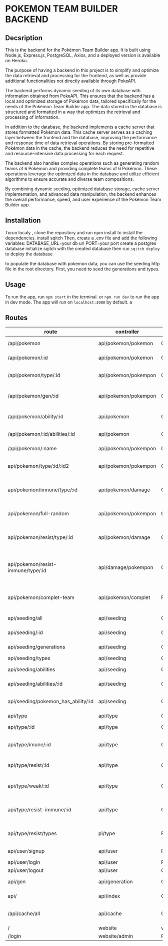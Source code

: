 # POKEMON TEAM BUILDER BACKEND

## Decsription

This is the backend for the Pokémon Team Builder app. It is built using Node.js, Express.js, PostgreSQL, Axios, and a deployed version is available on Heroku.

The purpose of having a backend in this project is to simplify and optimize the data retrieval and processing for the frontend, as well as provide additional functionalities not directly available through PokeAPI.

The backend performs dynamic seeding of its own database with information obtained from PokeAPI. This ensures that the backend has a local and optimized storage of Pokémon data, tailored specifically for the needs of the Pokémon Team Builder app. The data stored in the database is structured and formatted in a way that optimizes the retrieval and processing of information.

In addition to the database, the backend implements a cache server that stores formatted Pokémon data. This cache server serves as a caching layer between the frontend and the database, improving the performance and response time of data retrieval operations. By storing pre-formatted Pokémon data in the cache, the backend reduces the need for repetitive and resource-intensive data processing for each request.

The backend also handles complex operations such as generating random teams of 6 Pokémon and providing complete teams of 6 Pokémon. These operations leverage the optimized data in the database and utilize efficient algorithms to ensure accurate and diverse team compositions.

By combining dynamic seeding, optimized database storage, cache server implementation, and advanced data manipulation, the backend enhances the overall performance, speed, and user experience of the Pokémon Team Builder app.

## Installation

Torun localy , clone the repository and run npm install to install the dependencies.
install sqitch 
Then, create a .env file and add the following variables:
DATABASE_URL=your db url
PORT=your port
create a postgres database 
initialize sqitch with the created database
then run `sqitch deploy` to deploy the database


to populate the database with pokemon data, you can use the seeding.http file in the root directory. First, you need to seed the generations and types.

## Usage

To run the app, run `npm start` in the terminal.
or `npm run dev` to run the app in dev mode.
The app will run on `localhost:3000` by default.
a
## Routes


|route | controller | method | description |
|------|------------|--------|-------------|
|/api/pokemon|api/pokemon/pokemon|GET|get all pokemon|
|/api/pokemon/:id|api/pokemon/pokemon|GET|get a pokemon by id|
|/api/pokemon/type/:id|api/pokemon/pokempon|GET|get all pokemon of a type|
|/api/pokemon/gen/:id|api/pokemon/pokempon|GET|get all pokemon of a generation|
|/api/pokemon/ability/:id|api/pokemon|GET|get all pokemon with an ability|
|/api/pokemon/:id/abilities/:id|api/pokemon|GET|get all ability of a pokemon|
|/api/pokemon/:name|api/pokemon/pokempon|GET|get a pokemon by name|
|api/pokemon/type/:id/:id2|api/pokemon/pokempon|GET|get all pokemon with 2 types|
|api/pokemon/imnune/type/:id|api/pokemon/damage|GET|get all pokemon immune to a type|
|api/pokemon/full-random|api/pokemon/pokempon|GET|get a random team of 6 pokemon|
|api/pokemon/resist/type/:id|api/pokemon/damage|GET|get all pokemon resistant to a type|
|api/pokemon/resist-immune/type/:id|api/damage/pokempon|GET|get all pokemon resistant or immune to a type|
|api/pokemon/complet-team| api/pokemon/complet|POST|get a completion for a team of 6 pokemon|
|api/seeding/all|api/seeding|GET|seed all pokemon|
|api/seeding/:id|api/seeding|GET|seed a pokemon by id|
|api/seeding/generations|api/seeding|GET|seed all generations|
|api/seeding/types|api/seeding|GET|seed all types|
|api/seeding/abilities|api/seeding|GET|seed all abilities|
|api/seeding/abilities/:id|api/seeding|GET|seed one abilities|
|api/seeding/pokemon_has_ability/:id|api/seeding|GET|seed association table|
|api/type|api/type|GET|get all types|
|api/type/:id|api/type|GET|get a type by id|
|api/type/imune/:id|api/type|GET|get all types immune to an other type|
|api/type/resist/:id|api/type|GET|get all types resistant to an other type|
|api/type/weak/:id|api/type|GET|get all types weak to an other type|
|api/type/resist-immune/:id|api/type|GET|get all types resistant or immune to an other type|
|api/type/resist/types|pi/type|POST|get all types resistant to a list of types|
|api/user/signup|api/user|POST|create a new user|
|api/user/login|api/user|POST|login a user|
|api/user/logout|api/user|GET|logout a user|
|api/gen|api/generation|GET|get all generation|
|api/|api/index|GET|link to the api documentation|
|/api/cache/all|api/cache|GET|set individual cache for all pokemon|
|/|website|website/index|GET|home page|
|/login|website/admin|POST|login an admin|